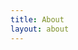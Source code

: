 ```yaml
---
title: About
layout: about
---
```


<center>
    <div style="height: 520px; overflow: hidden">
        <div id="koishifumo" style="height: 600px"></div>
    </div>
</center>

<script type="importmap">
    {
        "imports": {
            "three": "https://unpkg.com/three@0.158.0/build/three.module.js",
            "three/addons/": "https://unpkg.com/three@0.158.0/examples/jsm/"
        }
    }
</script>

<script type="module">

    import * as THREE from 'three';

    import { GLTFLoader } from 'three/addons/loaders/GLTFLoader.js';

    let container, camera, scene, renderer;
    let fumoObject;
    let mouseX = 0, mouseY = 0, scrollX = 0, scrollY = 0;
    let renderRequested = false;
    const distance = 25;
    const maxBounceTime = 500;
    let lastBounceTime = 0;
    let bouncing = false;

    init();

    function init() {
        container = document.getElementById("koishifumo");

        scene = new THREE.Scene();

        // scene.add(new THREE.AmbientLight(0x999999));
        // scene.background = new THREE.Color(0x000000);


        camera = new THREE.PerspectiveCamera(70, container.clientWidth / container.clientHeight, 1, 1000);
        camera.up.set(0, 0, 1);
        camera.position.set(0, -distance, 0);
        camera.lookAt(scene.position);

        // camera.add(new THREE.PointLight(0xffffff, 250));
        scene.add(camera);

        // const grid = new THREE.GridHelper(50, 50, 0xffffff, 0x555555);
        // grid.rotateOnAxis(new THREE.Vector3(1, 0, 0), 90 * (Math.PI / 180));
        // scene.add(grid);

        renderer = new THREE.WebGLRenderer({ antialias: true, alpha: true });
        renderer.setPixelRatio(window.devicePixelRatio);
        renderer.setSize(container.clientWidth, container.clientHeight);
        container.appendChild(renderer.domElement);

        const loader = new GLTFLoader();
        loader.load('./project_koishi_komeiji_fumo.glb', function (gltfobject) {
            fumoObject = gltfobject.scene;

            // rotate and position the gltf object to be in the center of the screen
            fumoObject.rotation.x = Math.PI / 2;
            fumoObject.position.x = 2.5;
            fumoObject.position.z = -10;

            scene.add(fumoObject);
            renderRequested = true;
            render();
        });

        function updateScroll() {
            mouseX -= scrollX - window.scrollX;
            mouseY -= scrollY - window.scrollY;
            scrollX = window.scrollX;
            scrollY = window.scrollY;
        }

        window.addEventListener('resize', function () {
            camera.aspect = container.clientWidth / container.clientHeight;
            camera.updateProjectionMatrix();
            renderer.setSize(container.clientWidth, container.clientHeight);
            updateScroll();
            renderRequested = true;
        });
        window.addEventListener("mousemove", function (e) {
            mouseX = e.pageX;
            mouseY = e.pageY;
            renderRequested = true;
        });
        window.addEventListener("scroll", function (e) {
            updateScroll();
            renderRequested = true;
        });
        window.addEventListener("click", function (e) {
            lastBounceTime = Date.now();
            bouncing = true;
        });
    }

    function render() {
        requestAnimationFrame(render);
        if (!renderRequested && !bouncing) return;
        if (renderRequested) {
            renderRequested = false;
            const centerX = container.getBoundingClientRect().left + container.clientWidth / 2;
            const centerY = container.getBoundingClientRect().top + container.clientHeight / 2
            camera.position.x = (mouseX - window.scrollX - centerX) / -100;
            camera.position.z = (mouseY - window.scrollY - centerY) / 100;
            camera.position.y = -Math.sqrt(distance * distance - camera.position.x * camera.position.x + camera.position.z * camera.position.z);
            camera.lookAt(scene.position);
        }

        if (bouncing) {
            const dt = Date.now() - lastBounceTime;
            if (dt > maxBounceTime) {
                bouncing = false;
                fumoObject.scale.y = 1
            } else {
                const t = dt / maxBounceTime;
                fumoObject.scale.y = 1 - 0.5 * Math.sin(t * Math.PI * 5) / (1 + t * t * 200);
            }
        }
        renderer.render(scene, camera);
    }

</script>